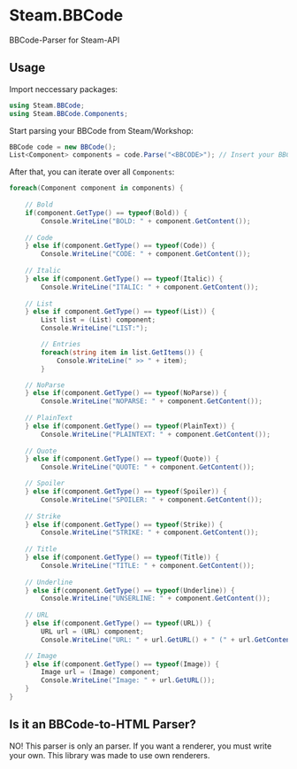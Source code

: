 # Steam.BBCode
BBCode-Parser for Steam-API

## Usage

Import neccessary packages:
```C#
using Steam.BBCode;
using Steam.BBCode.Components;
```

Start parsing your BBCode from Steam/Workshop:
```C#
BBCode code = new BBCode();
List<Component> components = code.Parse("<BBCODE>"); // Insert your BBCode here!
```

After that, you can iterate over all `Components`:
```C#
foreach(Component component in components) {
	
	// Bold
	if(component.GetType() == typeof(Bold)) {
		Console.WriteLine("BOLD: " + component.GetContent());
		
	// Code
	} else if(component.GetType() == typeof(Code)) {
		Console.WriteLine("CODE: " + component.GetContent());
	
	// Italic
	} else if(component.GetType() == typeof(Italic)) {
		Console.WriteLine("ITALIC: " + component.GetContent());
		
	// List
	} else if component.GetType() == typeof(List)) {
		List list = (List) component;
		Console.WriteLine("LIST:");

		// Entries
		foreach(string item in list.GetItems()) {
			Console.WriteLine(" >> " + item);
		}

	// NoParse
	} else if(component.GetType() == typeof(NoParse)) {
		Console.WriteLine("NOPARSE: " + component.GetContent());
		
	// PlainText
	} else if(component.GetType() == typeof(PlainText)) {
		Console.WriteLine("PLAINTEXT: " + component.GetContent());
		
	// Quote
	} else if(component.GetType() == typeof(Quote)) {
		Console.WriteLine("QUOTE: " + component.GetContent());

	// Spoiler
	} else if(component.GetType() == typeof(Spoiler)) {
		Console.WriteLine("SPOILER: " + component.GetContent());
		
	// Strike
	} else if(component.GetType() == typeof(Strike)) {
		Console.WriteLine("STRIKE: " + component.GetContent());
		
	// Title
	} else if(component.GetType() == typeof(Title)) {
		Console.WriteLine("TITLE: " + component.GetContent());
		
	// Underline
	} else if(component.GetType() == typeof(Underline)) {
		Console.WriteLine("UNSERLINE: " + component.GetContent());
		
	// URL
	} else if(component.GetType() == typeof(URL)) {
		URL url = (URL) component;
		Console.WriteLine("URL: " + url.GetURL() + " (" + url.GetContent() + ")");

	// Image
	} else if(component.GetType() == typeof(Image)) {
		Image url = (Image) component;
		Console.WriteLine("Image: " + url.GetURL());
	}
}
```

## Is it an BBCode-to-HTML Parser?
NO! This parser is only an parser. If you want a renderer, you must write your own. This library was made to use own renderers.
